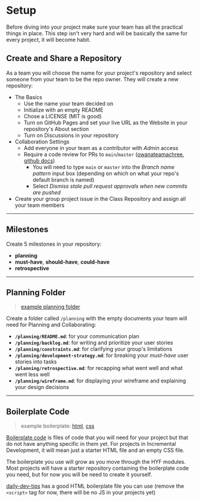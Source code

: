 # Setup

Before diving into your project make sure your team has all the practical things in place. This step isn't very hard and will be basically the same for every project, it will become habit.

## Create and Share a Repository

As a team you will choose the name for your project's repository and select someone from your team to be the repo owner. They will create a new repository:

- The Basics
  - Use the name your team decided on
  - Initialize with an empty README
  - Chose a LICENSE (MIT is good)
  - Turn on GitHub Pages and set your live URL as the Website in your repository's About section
  - Turn on Discussions in your repository
- Collaboration Settings
  - Add everyone in your team as a contributor with _Admin_ access
  - Require a code review for PRs to `main`/`master` ([owanateamachree](https://owanateamachree.medium.com/how-to-protect-the-master-branch-on-github-ab85e9b6b03), [github docs](https://docs.github.com/en/github/collaborating-with-issues-and-pull-requests/approving-a-pull-request-with-required-reviews))
    - You will need to type `main` or `master` into the _Branch name pattern_ input box (depending on which on what your repo's default branch is named)
    - Select _Dismiss stale pull request approvals when new commits are pushed_
- Create your group project issue in the Class Repository and assign all your team members

---

## Milestones

Create 5 milestones in your repository:

- **planning**
- **must-have**, **should-have**, **could-have**
- **retrospective**

---

## Planning Folder

> [example planning folder](./example-all-about-trees/planning)

Create a folder called `/planning` with the empty documents your team will need for Planning and Collaborating:

- **`/planning/README.md`**: for your communication plan
- **`/planning/backlog.md`**: for writing and prioritize your user stories
- **`/planning/constraints.md`**: for clarifying your group's limitations
- **`/planning/development-strategy.md`**: for breaking your _must-have_ user stories into tasks
- **`/planning/retrospective.md`**: for recapping what went well and what went less well
- **`/planning/wireframe.md`**: for displaying your wireframe and explaining your design decisions

---

## Boilerplate Code

> example boilerplate: [html](./example-all-about-trees/index.html), [css](./example-all-about-trees/style.css)

[Boilerplate code](https://brandlitic.com/what-is-boilerplate-code/) is files of code that you will need for your project but that do not have anything specific in them yet. For projects in Incremental Development, it will mean just a starter HTML file and an empty CSS file.

The boilerplate you use will grow as you move through the HYF modules. Most projects will have a starter repository containing the boilerplate code you need, but for now you will be need to create it yourself.

[daily-dev-tips](https://daily-dev-tips.com/posts/html5-starting-boilerplate-template/) has a good HTML boilerplate file you can use (remove the `<script>` tag for now, there will be no JS in your projects yet)
